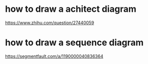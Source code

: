 
# how to draw a achitect diagram
https://www.zhihu.com/question/27440059

# how to draw a sequence diagram
https://segmentfault.com/a/1190000040836364